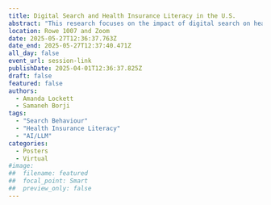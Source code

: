 ```yaml
---
title: Digital Search and Health Insurance Literacy in the U.S.
abstract: "This research focuses on the impact of digital search on health information, primarily health insurance and health insurance literacy (HIL). Through the use of a Google search simulation software, this study examined the health insurance search of young adults 18-25 and evaluated their literacy using the health insurance literacy measure (HILM). With the marketing of AI to mass audiences and its introduction as a tool for search, this study incorporated AI into the search simulation and measured whether it impacted the development of HIL for the participants."
location: Rowe 1007 and Zoom
date: 2025-05-27T12:36:37.763Z
date_end: 2025-05-27T12:37:40.471Z
all_day: false
event_url: session-link
publishDate: 2025-04-01T12:36:37.825Z
draft: false
featured: false
authors:
  - Amanda Lockett
  - Samaneh Borji
tags:
  - "Search Behaviour"
  - "Health Insurance Literacy"
  - "AI/LLM"
categories:
  - Posters
  - Virtual
#image:
##  filename: featured
##  focal_point: Smart
##  preview_only: false
---
```

